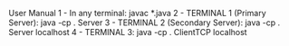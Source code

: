 User Manual
1 - In any terminal: javac *.java
2 - TERMINAL 1 (Primary Server): java -cp . Server 
3 - TERMINAL 2 (Secondary Server): java -cp . Server localhost
4 - TERMINAL 3: java -cp . ClientTCP localhost
